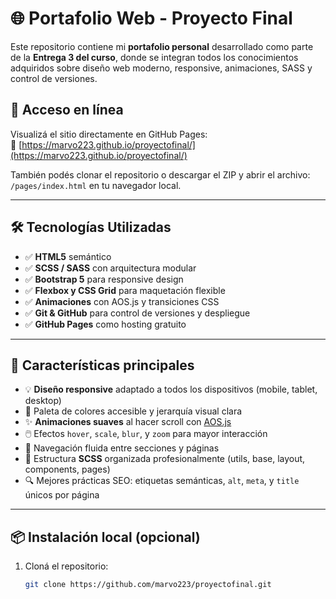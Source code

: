 # 🌐 Portafolio Web - Proyecto Final

Este repositorio contiene mi **portafolio personal** desarrollado como parte de la **Entrega 3 del curso**, donde se integran todos los conocimientos adquiridos sobre diseño web moderno, responsive, animaciones, SASS y control de versiones.

## 🚀 Acceso en línea

Visualizá el sitio directamente en GitHub Pages:  
🔗 [https://marvo223.github.io/proyectofinal/](https://marvo223.github.io/proyectofinal/)

También podés clonar el repositorio o descargar el ZIP y abrir el archivo:  
`/pages/index.html` en tu navegador local.

---

## 🛠️ Tecnologías Utilizadas

- ✅ **HTML5** semántico  
- ✅ **SCSS / SASS** con arquitectura modular  
- ✅ **Bootstrap 5** para responsive design  
- ✅ **Flexbox y CSS Grid** para maquetación flexible  
- ✅ **Animaciones** con AOS.js y transiciones CSS  
- ✅ **Git & GitHub** para control de versiones y despliegue  
- ✅ **GitHub Pages** como hosting gratuito  

---

## 🎯 Características principales

- 💡 **Diseño responsive** adaptado a todos los dispositivos (mobile, tablet, desktop)  
- 🎨 Paleta de colores accesible y jerarquía visual clara  
- ✨ **Animaciones suaves** al hacer scroll con [AOS.js](https://michalsnik.github.io/aos/)  
- 🖱️ Efectos `hover`, `scale`, `blur`, y `zoom` para mayor interacción  
- 📄 Navegación fluida entre secciones y páginas  
- 🧩 Estructura **SCSS** organizada profesionalmente (utils, base, layout, components, pages)  
- 🔍 Mejores prácticas SEO: etiquetas semánticas, `alt`, `meta`, y `title` únicos por página  

---

## 📦 Instalación local (opcional)

1. Cloná el repositorio:
   ```bash
   git clone https://github.com/marvo223/proyectofinal.git
